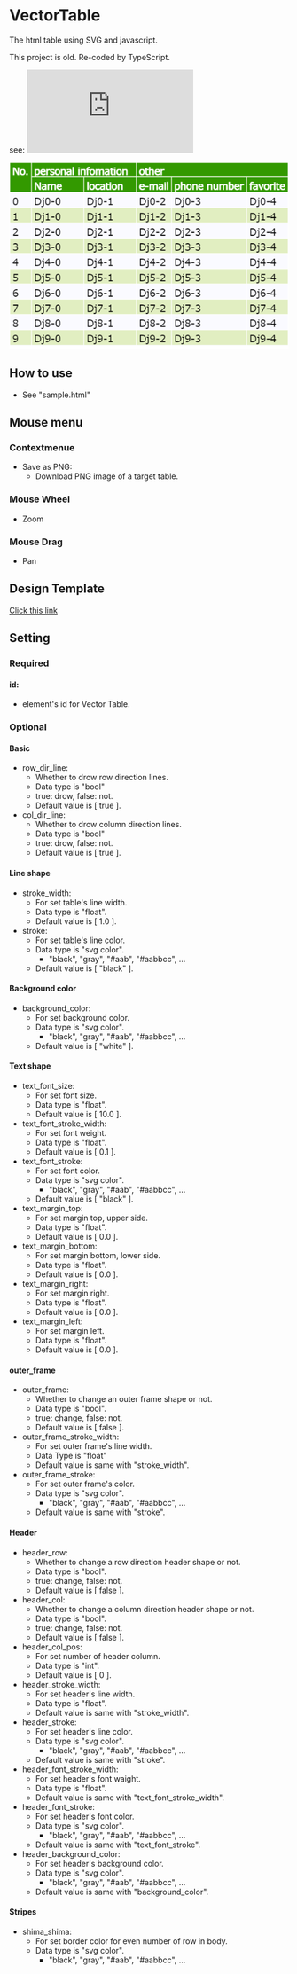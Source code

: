 # VectorTable
The html table using SVG and javascript.

This project is old. Re-coded by TypeScript.

see: ![link](https://github.com/AKurosa/VectorTable.ts)

![vt_stripes_green](DesignTemplate/image/vt_stripes_green.png)

## How to use
* See "sample.html"

## Mouse menu
### Contextmenue
* Save as PNG:
  * Download PNG image of a target table.
### Mouse Wheel
* Zoom
### Mouse Drag
* Pan 

## Design Template
[Click this link](./DesignTemplate/DesignTemplate.md)

## Setting
### Required
#### id:
* element's id for Vector Table.

### Optional
#### Basic
* row_dir_line:
  * Whether to drow row direction lines.
  * Data type is "bool"
  * true: drow, false: not.
  * Default value is [ true ].
* col_dir_line:
  * Whether to drow column direction lines.
  * Data type is "bool"
  * true: drow, false: not.
  * Default value is [ true ].
#### Line shape
* stroke_width:
  * For set table's line width.
  * Data type is "float".
  * Default value is [ 1.0 ].
* stroke:
  * For set table's line color.
  * Data type is "svg color".
    * "black", "gray", "#aab", "#aabbcc", ...
  * Default value is [ "black" ].
  
#### Background color
* background_color:  
  * For set background color.
  * Data type is "svg color".
    * "black", "gray", "#aab", "#aabbcc", ...
  * Default value is [ "white" ].

#### Text shape
* text_font_size:
  * For set font size.
  * Data type is "float".
  * Default value is [ 10.0 ].
* text_font_stroke_width:
  * For set font weight.
  * Data type is "float".
  * Default value is [ 0.1 ].
* text_font_stroke:
  * For set font color.
  * Data type is "svg color".
    * "black", "gray", "#aab", "#aabbcc", ...
  * Default value is [ "black" ].
* text_margin_top:
  * For set margin top, upper side.
  * Data type is "float".
  * Default value is [ 0.0 ].
* text_margin_bottom:
  * For set margin bottom, lower side.
  * Data type is "float".
  * Default value is [ 0.0 ].
* text_margin_right:
  * For set margin right.
  * Data type is "float".
  * Default value is [ 0.0 ].
* text_margin_left:
  * For set margin left.
  * Data type is "float".
  * Default value is [ 0.0 ].

#### outer_frame
* outer_frame:
  * Whether to change an outer frame shape or not.
  * Data type is "bool".
  * true: change, false: not.
  * Default value is [ false ].
* outer_frame_stroke_width:
  * For set outer frame's line width.
  * Data Type is "float"
  * Default value is same with "stroke_width".
* outer_frame_stroke:
  * For set outer frame's color.
  * Data type is "svg color".
    * "black", "gray", "#aab", "#aabbcc", ...
  * Default value is same with "stroke".

#### Header
* header_row:
  * Whether to change a row direction header shape or not.
  * Data type is "bool".
  * true: change, false: not.
  * Default value is [ false ].
* header_col:
  * Whether to change a column direction header shape or not.
  * Data type is "bool".
  * true: change, false: not.
  * Default value is [ false ].
* header_col_pos:
  * For set number of header column.
  * Data type is "int".
  * Default value is [ 0 ].
* header_stroke_width:
  * For set header's line width.
  * Data type is "float".
  * Default value is same with "stroke_width".
* header_stroke:
  * For set header's line color.
  * Data type is "svg color".
    * "black", "gray", "#aab", "#aabbcc", ...
  * Default value is same with "stroke".
* header_font_stroke_width:
  * For set header's font waight.
  * Data type is "float".
  * Default value is same with "text_font_stroke_width".
* header_font_stroke:
  * For set header's font color.
  * Data type is "svg color".
    * "black", "gray", "#aab", "#aabbcc", ...
  * Default value is same with "text_font_stroke".
* header_background_color:
  * For set header's background color.
  * Data type is "svg color".
    * "black", "gray", "#aab", "#aabbcc", ...
  * Default value is same with "background_color".

#### Stripes
* shima_shima:
  * For set border color for even number of row in body.
  * Data type is "svg color".
    * "black", "gray", "#aab", "#aabbcc", ...